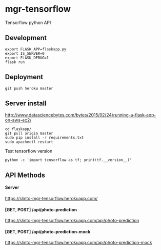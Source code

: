 # mgr-tensorflow
Tensorflow python API

## Development
```
export FLASK_APP=flaskapp.py
export IS_SERVER=0
export FLASK_DEBUG=1
flask run
```

## Deployment
```
git push heroku master
```

## Server install
http://www.datasciencebytes.com/bytes/2015/02/24/running-a-flask-app-on-aws-ec2/
```
cd flaskapp/
git pull origin master
sudo pip install -r requirements.txt
sudo apachectl restart
```

Test tensorflow version
```
python -c 'import tensorflow as tf; print(tf.__version__)'
```
## API Methods
#### Server
https://slinto-mgr-tensorflow.herokuapp.com/

#### [GET, POST] /api/photo-prediction
https://slinto-mgr-tensorflow.herokuapp.com/api/photo-prediction

#### [GET, POST] /api/photo-prediction-mock
https://slinto-mgr-tensorflow.herokuapp.com/api/photo-prediction-mock